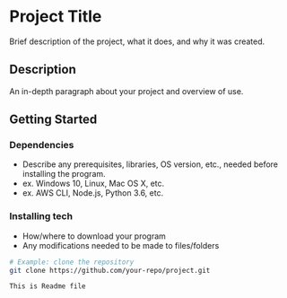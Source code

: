 # Project Title

Brief description of the project, what it does, and why it was created.

## Description

An in-depth paragraph about your project and overview of use.

## Getting Started

### Dependencies

- Describe any prerequisites, libraries, OS version, etc., needed before installing the program.
- ex. Windows 10, Linux, Mac OS X, etc.
- ex. AWS CLI, Node.js, Python 3.6, etc.

### Installing tech

- How/where to download your program
- Any modifications needed to be made to files/folders

```bash
# Example: clone the repository
git clone https://github.com/your-repo/project.git

This is Readme file
